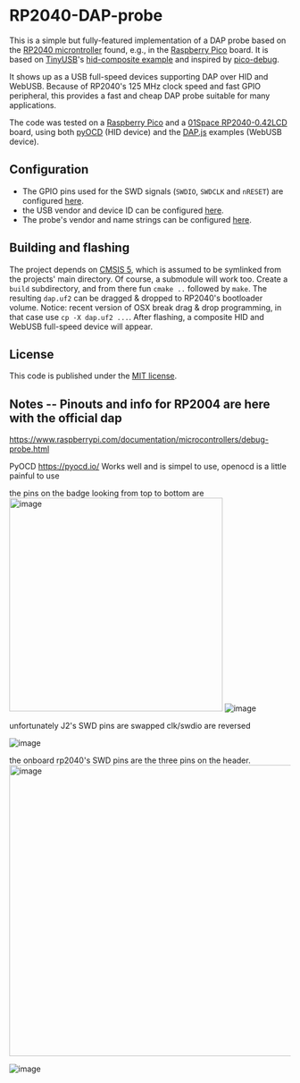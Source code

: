 # RP2040-DAP-probe

This is a simple but fully-featured implementation of a DAP probe based on the [RP2040 microntroller](https://www.raspberrypi.com/products/rp2040/)
found, e.g., in the [Raspberry Pico](https://www.raspberrypi.com/products/raspberry-pi-pico/) board. It is based on [TinyUSB](https://github.com/hathach/tinyusb)'s [hid-composite example](https://github.com/hathach/tinyusb/tree/master/examples/device/hid_composite) and inspired by [pico-debug](https://github.com/majbthrd/pico-debug).

It shows up as a USB full-speed devices supporting DAP over HID and WebUSB. Because of RP2040's 125 MHz clock speed and fast GPIO peripheral, this provides a fast and cheap DAP probe suitable for many applications.

The code was tested on a [Raspberry Pico](https://www.raspberrypi.com/products/raspberry-pi-pico/) and a [01Space RP2040-0.42LCD](https://github.com/01Space/RP2040-0.42LCD) board, using both [pyOCD](https://pyocd.io/) (HID device) and the [DAP.js](https://github.com/ARMmbed/dapjs) examples (WebUSB device).

## Configuration

- The GPIO pins used for the SWD signals (`SWDIO`, `SWDCLK` and `nRESET`) are configured [here](https://github.com/ccattuto/rp2040-dap-probe/blob/90702d241c45f48739afebc5aa52c6de312af908/inc/DAP_config.h#L298-L300).
- the USB vendor and device ID can be configured [here](https://github.com/ccattuto/rp2040-dap-probe/blob/90702d241c45f48739afebc5aa52c6de312af908/src/usb_descriptors.c#L28-L29).
- The probe's vendor and name strings can be configured [here](https://github.com/ccattuto/rp2040-dap-probe/blob/90702d241c45f48739afebc5aa52c6de312af908/inc/DAP_config.h#L157-L159).

## Building and flashing

The project depends on [CMSIS 5](https://github.com/ARM-software/CMSIS_5), which is assumed to be symlinked from the projects' main directory. Of course, a submodule will work too. Create a `build` subdirectory, and from there fun `cmake ..` followed by `make`. The resulting `dap.uf2` can be dragged & dropped to RP2040's bootloader volume. Notice: recent version of OSX break drag & drop programming, in that case use `cp -X dap.uf2 ...`. After flashing, a composite HID and WebUSB full-speed device will appear.

## License

This code is published under the [MIT license](https://opensource.org/licenses/MIT).

## Notes -- Pinouts and info for RP2004 are here with the official dap

https://www.raspberrypi.com/documentation/microcontrollers/debug-probe.html

PyOCD https://pyocd.io/ Works well and is simpel to use, openocd is a little painful to use

the pins on the badge looking from top to bottom are 
<img width="382" alt="image" src="https://github.com/user-attachments/assets/dc91f45f-e77b-41c2-984c-b73d73446cc2" />
![image](https://github.com/user-attachments/assets/a7a83382-52ed-4d9b-9914-6df102092ee0)

unfortunately J2's SWD pins are swapped clk/swdio are reversed

![image](https://github.com/user-attachments/assets/fef64fe5-3623-4f0d-aad6-f1414882bdf2)

the onboard rp2040's SWD pins are the three pins on the header.
<img width="521" alt="image" src="https://github.com/user-attachments/assets/719ec0ec-8e86-414b-a887-2d8d45d1e7d7" />

![image](https://github.com/user-attachments/assets/14d399e6-b0d7-4405-b972-a436825c978d)


